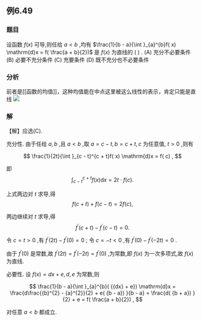 ## 例6.49
### 题目
设函数 $f( x)$ 可导,则任给 $a < b$ ,均有 $\frac{1}{b - a}{\int }_{a}^{b}f( x) \mathrm{d}x = f( \frac{a + b}{2})$ 是 $f( x)$ 为直线的 ( ) .
(A) 充分不必要条件 (B) 必要不充分条件
(C) 充要条件 (D) 既不充分也不必要条件
### 分析
前者是[[函数的均值]]，这种均值能在中点这里被这么线性的表示，肯定只能是直线
![](https://img.hwenyi.tech/202410101143759.webp)
### 解
【解】应选(C).

充分性. 由于任给 $a, b$ ,且 $a < b$ ,取 $a = c - t, b = c + t, c$ 为任意值, $t > 0$ ,则有

$$
\frac{1}{2t}{\int }_{c - t}^{c + t}f( x) \mathrm{d}x = f( c) ,
$$

即
$$
{\int }_{c - t}^{c + t}f( x) \mathrm{d}x = {2t} \cdot f( c) .
$$

上式两边对 $t$ 求导,得
$$
f( {c + t}) + f( {c - t}) = {2f}( c) ,
$$

两边继续对 $t$ 求导,得
$$
{f}^{\prime }( {c + t}) - {f}^{\prime }( {c - t}) = 0.
$$

令 $c = t > 0$ ,有 ${f}^{\prime }( {2t}) - {f}^{\prime }( 0) = 0$ ; 令 $c = - t < 0$ ,有 ${f}^{\prime }( 0) - {f}^{\prime }( {-{2t}}) = 0$ .

由于 ${f}^{\prime }( 0)$ 是常数,故 ${f}^{\prime }( {2t}) = {f}^{\prime }( {-{2t}}) = {f}^{\prime }( 0)$ ,为常数,即 $f( x)$ 为一次多项式,故 $f( x)$ 为直线.

必要性. 设 $f( x) = {dx} + e, d, e$ 为常数,则

$$
\frac{1}{b - a}{\int }_{a}^{b}( {{dx} + e}) \mathrm{d}x = \frac{d\frac{{b}^{2} - {a}^{2}}{2} + e( {b - a}) }{b - a} = \frac{d( {b + a}) }{2} + e = f( \frac{a + b}{2}) ,
$$

对任意 $a < b$ 都成立.
